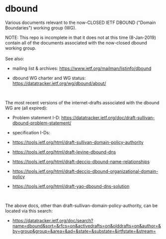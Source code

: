 dbound
======

Various documents relevant to the now-CLOSED IETF DBOUND ("Domain Boundaries") working group (WG). 

NOTE: This repo is incomplete in that it does not at this time (8-Jan-2019) contain all of the documents associated with the now-closed dbound working group.
<br>
<br>
See also:

- mailing list & archives: https://www.ietf.org/mailman/listinfo/dbound
  
- dbound WG charter and WG status: https://datatracker.ietf.org/wg/dbound/about/
<br>

The most recent versions of the internet-drafts associated with the dbound WG are (all expired):
<br>

  - Problem statement I-D: https://datatracker.ietf.org/doc/draft-sullivan-dbound-problem-statement/

  - specification I-Ds:

  - https://tools.ietf.org/html/draft-sullivan-domain-policy-authority

  - https://tools.ietf.org/html/draft-levine-dbound-dns

  - https://tools.ietf.org/html/draft-deccio-dbound-name-relationships
  
  - https://tools.ietf.org/html/draft-deccio-dbound-organizational-domain-policy

  - https://tools.ietf.org/html/draft-yao-dbound-dns-solution
<br>

The above docs, other than draft-sullivan-domain-policy-authority, can be located via this search:
<br>

- https://datatracker.ietf.org/doc/search?name=dbound&sort=&rfcs=on&activedrafts=on&olddrafts=on&author=&by=group&group=&area=&ad=&state=&substate=&irtfstate=&stream=

